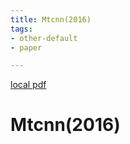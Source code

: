 ```yaml
---
title: Mtcnn(2016)
tags:
- other-default
- paper

---
```


[local pdf](../../../pdfs/2016-mtcnn.pdf)

# Mtcnn(2016)
